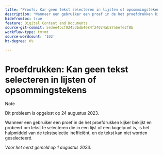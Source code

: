 ```yaml
---
title: "Proofs: Kan geen tekst selecteren in lijsten of opsommingstekens"
description: "Wanneer een gebruiker een proef in de het proefdrukken kijker bekijkt en probeert om tekst te selecteren die in een lijst of een kogelpunt is, is het hulpmiddel van de tekstselectie inefficiënt, en de tekst kan niet worden geselecteerd."
hidefromtoc: true
feature: Digital Content and Documents
source-git-commit: 5edee4bcf02453bdb4e84f24024ab87a6efe2f8b
workflow-type: tm+mt
source-wordcount: '102'
ht-degree: 0%

---
```



# Proefdrukken: Kan geen tekst selecteren in lijsten of opsommingstekens

<!--WF and WFP TOCs-->

>[!NOTE]
>
>Dit probleem is opgelost op 24 augustus 2023.

Wanneer een gebruiker een proef in de het proefdrukken kijker bekijkt en probeert om tekst te selecteren die in een lijst of een kogelpunt is, is het hulpmiddel van de tekstselectie inefficiënt, en de tekst kan niet worden geselecteerd.

_Voor het eerst gemeld op 1 augustus 2023._

